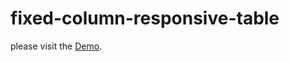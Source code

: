 # fixed-column-responsive-table

please visit the [Demo](https://dev-orisma.github.io/fixed-column-responsive-table/).